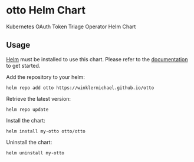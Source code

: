 # otto Helm Chart
Kubernetes OAuth Token Triage Operator Helm Chart

## Usage

[Helm](https://helm.sh) must be installed to use this chart. Please refer to
the [documentation](https://helm.sh/docs) to get started.

Add the repository to your helm:

    helm repo add otto https://winklermichael.github.io/otto

Retrieve the latest version:

    helm repo update

Install the chart:

    helm install my-otto otto/otto

Uninstall the chart:

    helm uninstall my-otto
